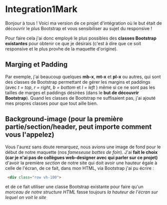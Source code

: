 # Integration1Mark

Bonjour à tous ! Voici ma version de ce projet d'intégration où le but était de découvrir le plus Bootstrap et vous sensibiliser au sujet du responsive ! 

Pour faire cela j'ai donc employé le plus possibles des **classes Bootstrap existantes** pour obtenir ce que je désirais (c'est à dire que ce soit responsive et le plus provhe de la maquette d'origine).

## Marging et Padding

Par exemple, j'ai beaucoup quelques **mb-x**, **mt-x** et **pl-x** ou autres, qui sont des classes de Bootstrap permettant de gérer les margins et paddings (avec *t = top*, *r = right*, *b = bottom* et *l = left* ) même si ce ne sont pas les tailles de marges et paddings désirées (dans le **but de découvrir Bootstrap**). Quand les classes de Bootstrap ne suffisaient pas, j'ai ajouté mes propres classes pour que tout aille bien.

## Background-image (pour la première partie/section/header, peut importe comment vous l'appelez)

Vous l'aurez sans doute remarquez, nous avions une image de fond pour le début de notre maquette (nos *fameseuse bottes de foin*). J'ai **fait le choix (car je n'ai pas de collègues web-designer avec qui parler sur ce projet)** d'avoir la première *section* de notre site qui doit avoir une hauteur égale à celle de l'écran, de ce fait, dans mon HTML, via Bootstrap j'ai pu écrire : 
```html
 <div class="row vh-100">
```
et de ce fait utiliser une classe Bootstrap existante pour faire qu'un *morceau de notre structure HTML* fasse toujours *la hauteur de l'écran sur lequel on voit le site*
